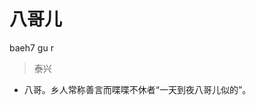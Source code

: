 # 八哥儿
baeh7 gu r
> 泰兴
- 八哥。乡人常称善言而喋喋不休者“一天到夜八哥儿似的”。
<!--
泰兴方言辞典释“鹦鹉的别名，驯后可学人语”。与语言实践不符。八哥儿指的正是八哥。
-->

